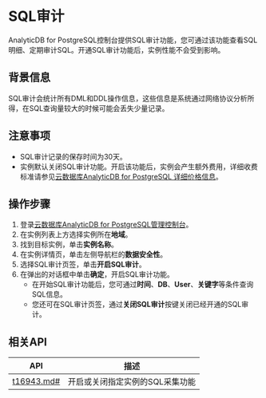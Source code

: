 # SQL审计

AnalyticDB for PostgreSQL控制台提供SQL审计功能，您可通过该功能查看SQL明细、定期审计SQL。开通SQL审计功能后，实例性能不会受到影响。

## 背景信息

SQL审计会统计所有DML和DDL操作信息，这些信息是系统通过网络协议分析所得，在SQL查询量较大的时候可能会丢失少量记录。

## 注意事项

-   SQL审计记录的保存时间为30天。
-   实例默认关闭SQL审计功能。开启该功能后，实例会产生额外费用，详细收费标准请参见[云数据库AnalyticDB for PostgreSQL 详细价格信息](https://www.aliyun.com/price/product?#/gpdb/detail)。

## 操作步骤

1.  登录[云数据库AnalyticDB for PostgreSQL管理控制台](https://gpdb.console.aliyun.com)。
2.  在实例列表上方选择实例所在**地域**。
3.  找到目标实例，单击**实例名称**。
4.  在实例详情页，单击左侧导航栏的**数据安全性**。
5.  选择SQL审计页签，单击**开启SQL审计**。
6.  在弹出的对话框中单击**确定**，开启SQL审计功能。
    -   在开始SQL审计功能后，您可通过**时间**、**DB**、**User**、**关键字**等条件查询SQL信息。
    -   您还可在SQL审计页签，通过**关闭SQL审计**按键关闭已经开通的SQL审计。

## 相关API

|API|描述|
|---|--|
|[t16943.md\#](/intl.zh-CN/API参考/日志管理/ModifySQLCollectorPolicy.md)|开启或关闭指定实例的SQL采集功能|

